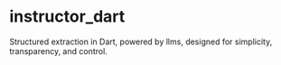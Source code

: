 # instructor_dart
Structured extraction in Dart, powered by llms, designed for simplicity, transparency, and control.
